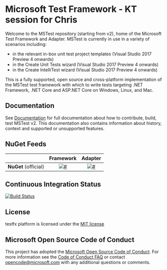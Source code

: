 # Microsoft Test Framework - KT session for Chris

Welcome to the MSTest repository (starting from v2), home of the Microsoft Test Framework and Adapter. MSTest is currently in use in a variety of scenarios including:

- in the relevant in-box unit test project templates (Visual Studio 2017 Preview 4 onwards)
- in the Create Unit Tests wizard (Visual Studio 2017 Preview 4 onwards)
- in the Create IntelliTest wizard (Visual Studio 2017 Preview 4 onwards)

This is a fully supported, open source and cross-platform implementation of the MSTest test framework with which to write tests targeting .NET Framework, .NET Core and ASP.NET Core on Windows, Linux, and Mac.

## Documentation

See [Documentation](docs/README.md) for full documentation about how to contribute, build, test MSTest v2. This documentation also contains information about history, context and supported or unsupported features.

## NuGet Feeds

|            | Framework | Adapter |
|:----------:|:----------------:|:------------------:|
|**NuGet** (official)  |[![#](https://img.shields.io/nuget/v/mstest.testframework.svg?style=flat)](http://www.nuget.org/packages/MSTest.TestFramework/)|[![#](https://img.shields.io/nuget/v/mstest.testadapter.svg?style=flat)](http://www.nuget.org/packages/MSTest.TestAdapter/)|

## Continuous Integration Status

[![Build Status](https://dev.azure.com/dnceng-public/public/_apis/build/status/Microsoft/testfx/microsoft.testfx?branchName=main)](https://dev.azure.com/dnceng-public/public/_build/latest?definitionId=209&branchName=main)

## License

testfx platform is licensed under the [MIT license](https://github.com/Microsoft/testfx/blob/main/LICENSE)

## Microsoft Open Source Code of Conduct

This project has adopted the [Microsoft Open Source Code of Conduct](https://opensource.microsoft.com/codeofconduct/). For more information see the [Code of Conduct FAQ](https://opensource.microsoft.com/codeofconduct/faq/) or contact [opencode@microsoft.com](mailto:opencode@microsoft.com) with any additional questions or comments.
